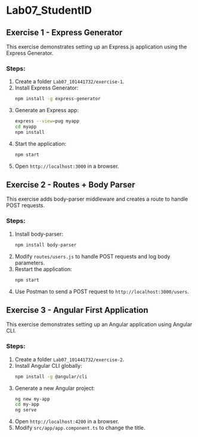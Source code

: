 # Lab07_StudentID

## Exercise 1 - Express Generator

This exercise demonstrates setting up an Express.js application using the Express Generator.

### Steps:
1. Create a folder `Lab07_101441732/exercise-1`.
2. Install Express Generator:
   ```sh
   npm install -g express-generator
   ```
3. Generate an Express app:
   ```sh
   express --view=pug myapp
   cd myapp
   npm install
   ```
4. Start the application:
   ```sh
   npm start
   ```
5. Open `http://localhost:3000` in a browser.

## Exercise 2 - Routes + Body Parser

This exercise adds body-parser middleware and creates a route to handle POST requests.

### Steps:
1. Install body-parser:
   ```sh
   npm install body-parser
   ```
2. Modify `routes/users.js` to handle POST requests and log body parameters.
3. Restart the application:
   ```sh
   npm start
   ```
4. Use Postman to send a POST request to `http://localhost:3000/users`.

## Exercise 3 - Angular First Application

This exercise demonstrates setting up an Angular application using Angular CLI.

### Steps:
1. Create a folder `Lab07_101441732/exercise-2`.
2. Install Angular CLI globally:
   ```sh
   npm install -g @angular/cli
   ```
3. Generate a new Angular project:
   ```sh
   ng new my-app
   cd my-app
   ng serve
   ```
4. Open `http://localhost:4200` in a browser.
5. Modify `src/app/app.component.ts` to change the title.

